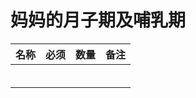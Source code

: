 <script setup>
import ScrollView from '../components/ScrollView.vue'
</script>

# 妈妈的月子期及哺乳期
<ScrollView>

| **名称** | **必须** | **数量** | **备注** |
| -------- | -------- | -------- | -------- |
|          |          |          |          |
|          |          |          |          |
|          |          |          |          |
|          |          |          |          |
|          |          |          |          |
|          |          |          |          |







</ScrollView>
